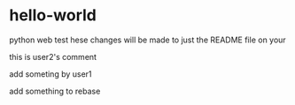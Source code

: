 # hello-world
python web test
hese changes will be made to just the README file on your


this is user2's comment

add someting by user1


add something to rebase

